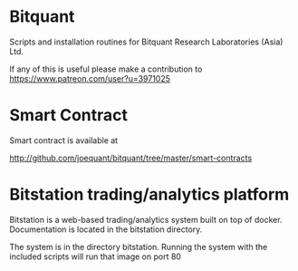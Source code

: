 Bitquant
=================

Scripts and installation routines for Bitquant Research Laboratories
(Asia) Ltd.

If any of this is useful please make a contribution to https://www.patreon.com/user?u=3971025


Smart Contract
==============

Smart contract is available at 

http://github.com/joequant/bitquant/tree/master/smart-contracts

Bitstation trading/analytics platform
=====================================

Bitstation is a web-based trading/analytics system built on top of
docker.  Documentation is located in the bitstation directory.

The system is in the directory bitstation.  Running the system with
the included scripts will run that image on port 80


